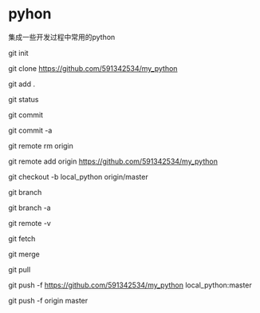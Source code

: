 # pyhon
集成一些开发过程中常用的python

git init

git clone https://github.com/591342534/my_python

git add .

git status

git commit 

git commit -a

git remote rm origin

git remote add origin https://github.com/591342534/my_python

git checkout -b local_python origin/master

git branch 

git branch -a

git remote -v

git fetch

git merge

git pull

git push -f https://github.com/591342534/my_python local_python:master

git push -f origin master
 

 
